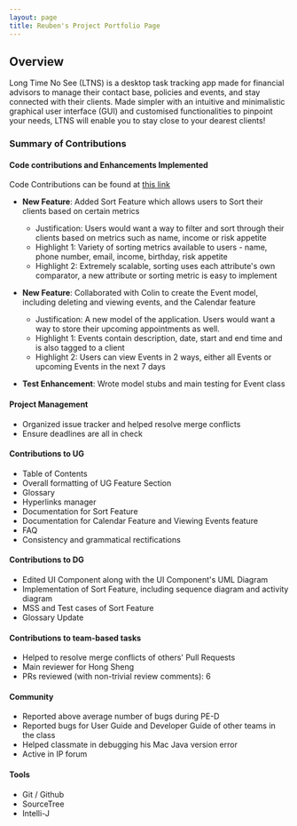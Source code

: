 ```yaml
---
layout: page
title: Reuben's Project Portfolio Page
---
```


## Overview
Long Time No See (LTNS) is a desktop task tracking app made for financial advisors to manage their contact base, policies and events, and stay connected with their clients. Made simpler with an intuitive and minimalistic graphical user interface (GUI) and customised functionalities to pinpoint your needs, LTNS will enable you to stay close to your dearest clients!

### Summary of Contributions 

#### Code contributions and Enhancements Implemented 
Code Contributions can be found at [this link](https://nus-cs2103-ay2223s1.github.io/tp-dashboard/?search=reubenchay&breakdown=true&sort=groupTitle&sortWithin=title&since=2022-09-16&timeframe=commit&mergegroup=&groupSelect=groupByRepos&checkedFileTypes=docs~functional-code~test-code~other)

* **New Feature**: Added Sort Feature which allows users to Sort their clients based on certain metrics
    * Justification: Users would want a way to filter and sort through their clients based on metrics such as name, income or risk appetite
    * Highlight 1: Variety of sorting metrics available to users - name, phone number, email, income, birthday, risk appetite
    * Highlight 2: Extremely scalable, sorting uses each attribute's own comparator, a new attribute or sorting metric is easy to implement

* **New Feature**: Collaborated with Colin to create the Event model, including deleting and viewing events, and the Calendar feature
  * Justification: A new model of the application. Users would want a way to store their upcoming appointments as well. 
  * Highlight 1: Events contain description, date, start and end time and is also tagged to a client 
  * Highlight 2: Users can view Events in 2 ways, either all Events or upcoming Events in the next 7 days

* **Test Enhancement**: Wrote model stubs and main testing for Event class 

#### Project Management 
- Organized issue tracker and helped resolve merge conflicts 
- Ensure deadlines are all in check 

#### Contributions to UG
- Table of Contents 
- Overall formatting of UG Feature Section 
- Glossary 
- Hyperlinks manager 
- Documentation for Sort Feature 
- Documentation for Calendar Feature and Viewing Events feature 
- FAQ
- Consistency and grammatical rectifications 

#### Contributions to DG
- Edited UI Component along with the UI Component's UML Diagram 
- Implementation of Sort Feature, including sequence diagram and activity diagram 
- MSS and Test cases of Sort Feature 
- Glossary Update

#### Contributions to team-based tasks
- Helped to resolve merge conflicts of others' Pull Requests 
- Main reviewer for Hong Sheng 
- PRs reviewed (with non-trivial review comments): 6

#### Community 
- Reported above average number of bugs during PE-D 
- Reported bugs for User Guide and Developer Guide of other teams in the class 
- Helped classmate in debugging his Mac Java version error 
- Active in IP forum 

#### Tools 
- Git / Github
- SourceTree
- Intelli-J 
